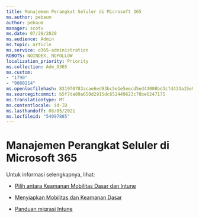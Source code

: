```yaml
---
title: Manajemen Perangkat Seluler di Microsoft 365
ms.author: pebaum
author: pebaum
manager: scotv
ms.date: 07/29/2020
ms.audience: Admin
ms.topic: article
ms.service: o365-administration
ROBOTS: NOINDEX, NOFOLLOW
localization_priority: Priority
ms.collection: Adm_O365
ms.custom:
- "1790"
- "9000214"
ms.openlocfilehash: 8319f0783acae6ed93bc5e1e5eecd5ed43008bd3cfd433a15e912e175a522f9d
ms.sourcegitcommit: b5f7da89a650d2915dc652449623c78be6247175
ms.translationtype: MT
ms.contentlocale: id-ID
ms.lasthandoff: 08/05/2021
ms.locfileid: "54097885"
---
```

# <a name="mobile-device-management-in-microsoft-365"></a>Manajemen Perangkat Seluler di Microsoft 365

Untuk informasi selengkapnya, lihat: 

- [Pilih antara Keamanan Mobilitas Dasar dan Intune](https://docs.microsoft.com/office365/securitycompliance/choose-between-mdm-and-intune)

- [Menyiapkan Mobilitas dan Keamanan Dasar](https://support.office.com/article/Set-up-Mobile-Device-Management-MDM-in-Office-365-dd892318-bc44-4eb1-af00-9db5430be3cd)

- [Panduan migrasi Intune](https://docs.microsoft.com/intune/migration-guide)